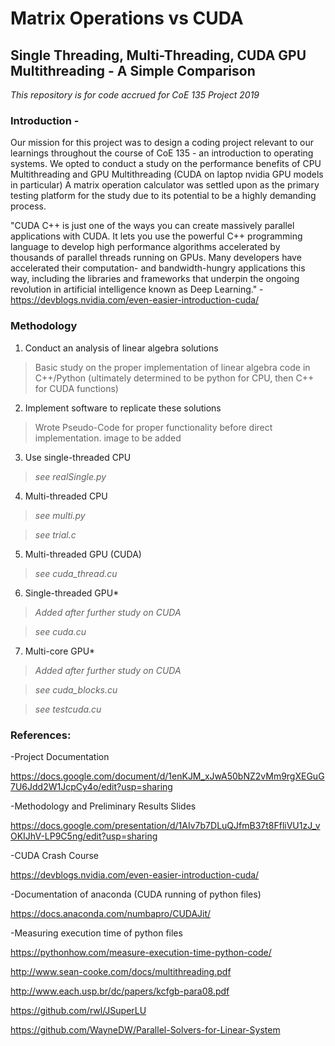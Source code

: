 # Matrix Operations vs CUDA
## Single Threading, Multi-Threading, CUDA GPU Multithreading - A Simple Comparison

*This repository is for code accrued for CoE 135 Project 2019*

### Introduction - 
Our mission for this project was to design a coding project relevant to our learnings throughout the course of CoE 135 - an introduction to operating systems.
We opted to conduct a study on the performance benefits of CPU Multithreading and GPU Multithreading (CUDA on laptop nvidia GPU models in particular) A matrix operation calculator was settled upon as the primary testing platform for the study due to its potential to be a highly demanding process.

"CUDA C++ is just one of the ways you can create massively parallel applications with CUDA. It lets you use the powerful C++ programming language to develop high performance algorithms accelerated by thousands of parallel threads running on GPUs. Many developers have accelerated their computation- and bandwidth-hungry applications this way, including the libraries and frameworks that underpin the ongoing revolution in artificial intelligence known as Deep Learning."
-https://devblogs.nvidia.com/even-easier-introduction-cuda/

### Methodology
1. Conduct an analysis of linear algebra solutions
> Basic study on the proper implementation of linear algebra code in C++/Python (ultimately determined to be python for CPU, then C++ for CUDA functions)
2. Implement software to replicate these solutions
> Wrote Pseudo-Code for proper functionality before direct implementation. image to be added
3. Use single-threaded CPU
> *see realSingle.py*
4. Multi-threaded CPU
> *see multi.py*

>*see trial.c*
5. Multi-threaded GPU (CUDA)
> *see cuda_thread.cu*
6. Single-threaded GPU*
> *Added after further study on CUDA*

> *see cuda.cu*
7. Multi-core GPU*
> *Added after further study on CUDA*

> *see cuda_blocks.cu*

>*see testcuda.cu*

### References:
-Project Documentation 

https://docs.google.com/document/d/1enKJM_xJwA50bNZ2vMm9rgXEGuG7U6Jdd2W1JcpCy4o/edit?usp=sharing

-Methodology and Preliminary Results Slides

https://docs.google.com/presentation/d/1AIv7b7DLuQJfmB37t8FfliVU1zJ_vOKIJhV-LP9C5ng/edit?usp=sharing

-CUDA Crash Course

https://devblogs.nvidia.com/even-easier-introduction-cuda/

-Documentation of anaconda (CUDA running of python files) 

https://docs.anaconda.com/numbapro/CUDAJit/

-Measuring execution time of python files

https://pythonhow.com/measure-execution-time-python-code/

http://www.sean-cooke.com/docs/multithreading.pdf

http://www.each.usp.br/dc/papers/kcfgb-para08.pdf

https://github.com/rwl/JSuperLU

https://github.com/WayneDW/Parallel-Solvers-for-Linear-System

